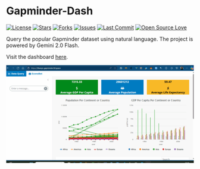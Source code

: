 # **Gapminder-Dash**

[![License](https://img.shields.io/github/license/Ifeanyi55/Gapminder-Dash)](./LICENSE)
[![Stars](https://img.shields.io/github/stars/Ifeanyi55/Gapminder-Dash?style=social)](https://github.com/Ifeanyi55/Gapminder-Dash/stargazers)
[![Forks](https://img.shields.io/github/forks/Ifeanyi55/Gapminder-Dash?style=social)](https://github.com/Ifeanyi55/Gapminder-Dash/network/members)
[![Issues](https://img.shields.io/github/issues/Ifeanyi55/Gapminder-Dash)](https://github.com/Ifeanyi55/Gapminder-Dash/issues)
[![Last Commit](https://img.shields.io/github/last-commit/Ifeanyi55/Gapminder-Dash)](https://github.com/Ifeanyi55/Gapminder-Dash/commits/main)
[![Open Source Love](https://badges.frapsoft.com/os/v1/open-source.svg?v=103)](https://github.com/Ifeanyi55/Gapminder-Dash)

Query the popular Gapminder dataset using natural language. The project is powered by Gemini 2.0 Flash. 

Visit the dashboard [here](https://ifeanyi-gapminder.hf.space/).

![Dashboard](Gapminder-Dash.gif)
